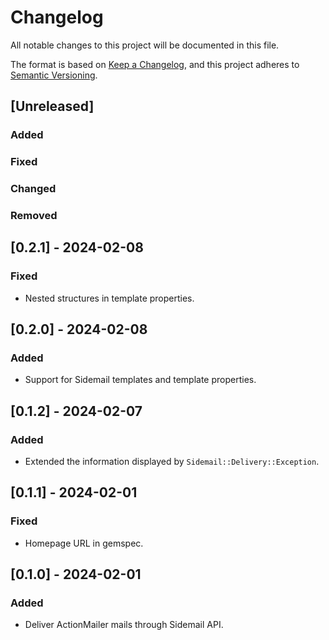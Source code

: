 # Changelog

All notable changes to this project will be documented in this file.

The format is based on [Keep a Changelog](https://keepachangelog.com/en/1.1.0/),
and this project adheres to [Semantic Versioning](https://semver.org/spec/v2.0.0.html).

## [Unreleased]
### Added
### Fixed
### Changed
### Removed

## [0.2.1] - 2024-02-08
### Fixed
- Nested structures in template properties.

## [0.2.0] - 2024-02-08
### Added
- Support for Sidemail templates and template properties.

## [0.1.2] - 2024-02-07
### Added
- Extended the information displayed by `Sidemail::Delivery::Exception`.

## [0.1.1] - 2024-02-01
### Fixed
- Homepage URL in gemspec.

## [0.1.0] - 2024-02-01
### Added
- Deliver ActionMailer mails through Sidemail API. 